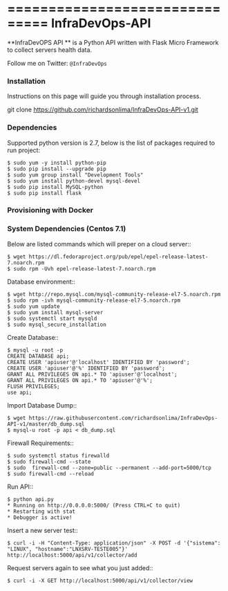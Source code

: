 ===============================
InfraDevOps-API
===============================

**InfraDevOPS API ** is a Python API written with Flask Micro Framework to collect servers health data.

Follow me on Twitter: `@InfraDevOps`

### Installation

Instructions on this page will guide you through installation process.  

git clone https://github.com/richardsonlima/InfraDevOps-API-v1.git 

### Dependencies

Supported python version is 2.7, below is the list of packages required to run project:

    $ sudo yum -y install python-pip
    $ sudo pip install --upgrade pip
    $ sudo yum group install "Development Tools"
    $ sudo yum install python-devel mysql-devel
    $ sudo pip install MySQL-python
    $ sudo pip install flask

### Provisioning with Docker


### System Dependencies (Centos 7.1)
Below are listed commands which will preper on a cloud server::

    $ wget https://dl.fedoraproject.org/pub/epel/epel-release-latest-7.noarch.rpm
    $ sudo rpm -Uvh epel-release-latest-7.noarch.rpm
    
Database environment::

    $ wget http://repo.mysql.com/mysql-community-release-el7-5.noarch.rpm
    $ sudo rpm -ivh mysql-community-release-el7-5.noarch.rpm
    $ sudo yum update
    $ sudo yum install mysql-server
    $ sudo systemctl start mysqld
    $ sudo mysql_secure_installation
    
Create Database::

    $ mysql -u root -p
    CREATE DATABASE api;
    CREATE USER 'apiuser'@'localhost' IDENTIFIED BY 'password';
    CREATE USER 'apiuser'@'%' IDENTIFIED BY 'password';
    GRANT ALL PRIVILEGES ON api.* TO 'apiuser'@'localhost';
    GRANT ALL PRIVILEGES ON api.* TO 'apiuser'@'%';
    FLUSH PRIVILEGES;
    use api;

Import Database Dump::

    $ wget https://raw.githubusercontent.com/richardsonlima/InfraDevOps-API-v1/master/db_dump.sql
    $ mysql-u root -p api < db_dump.sql
  
Firewall Requirements::

    $ sudo systemctl status firewalld
    $ sudo firewall-cmd --state
    $ sudo  firewall-cmd --zone=public --permanent --add-port=5000/tcp
    $ sudo firewall-cmd --reload

Run API::

    $ python api.py  
    * Running on http://0.0.0.0:5000/ (Press CTRL+C to quit)
    * Restarting with stat
    * Debugger is active!


Insert a new server test::

    $ curl -i -H "Content-Type: application/json" -X POST -d '{"sistema": "LINUX", "hostname":"LNXSRV-TESTE005"}' http://localhost:5000/api/v1/collector/add

Request servers again to see what you just added::

    $ curl -i -X GET http://localhost:5000/api/v1/collector/view
